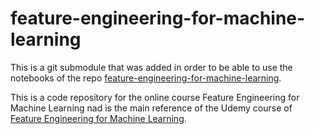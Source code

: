 # feature-engineering-for-machine-learning

This is a git submodule that was added in order to be able to use the notebooks of the repo [feature-engineering-for-machine-learning](https://github.com/solegalli/feature-engineering-for-machine-learning).

This is a code repository for the online course Feature Engineering for Machine Learning nad is the main reference of the Udemy course of [Feature Engineering for Machine Learning](https://www.udemy.com/course/feature-engineering-for-machine-learning/).
